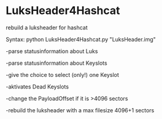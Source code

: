 # LuksHeader4Hashcat
rebuild a luksheader for hashcat

Syntax: python LuksHeader4Hashcat.py "LuksHeader.img"

-parse statusinformation about Luks

-parse statusinformation about Keyslots

-give the choice to select (only!) one Keyslot

-aktivates Dead Keyslots

-change the PayloadOffset if it is >4096 sectors

-rebuild the luksheader with a max filesize 4096+1 sectors
